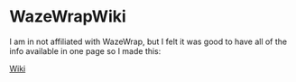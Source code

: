 # WazeWrapWiki

I am in not affiliated with WazeWrap, but I felt it was good to have all of the info available in one page so I made this:

[Wiki](wiki)
